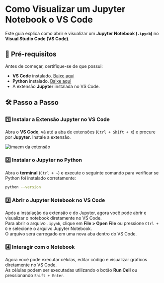 # Como Visualizar um Jupyter Notebook o VS Code

Este guia explica como abrir e visualizar um **Jupyter Notebook (`.ipynb`)** no **Visual Studio Code (VS Code)**.

## 📌 Pré-requisitos

Antes de começar, certifique-se de que possui:

- **VS Code** instalado. [Baixe aqui](https://code.visualstudio.com/download)
- **Python** instalado. [Baixe aqui](https://www.python.org/downloads/)
- A extensão **Jupyter** instalada no VS Code.

## 🛠 Passo a Passo

### 1️⃣ Instalar a Extensão Jupyter no VS Code
Abra o **VS Code**, vá até a aba de extensões (`Ctrl + Shift + X`) e procure por **Jupyter**. Instale a extensão.

![imaem da extensão](https://www.hashtagtreinamentos.com/wp-content/uploads/2023/05/jupyter-2-1024x399.png)

### 2️⃣ Instalar o Jupyter no Python
Abra o **terminal** (`Ctrl + ~`) e execute o seguinte comando para verificar se Python foi instalado corretamente:

```sh
python --version 
````

### 3️⃣ Abrir o Jupyter Notebook no VS Code
Após a instalação da extensão e do Jupyter, agora você pode abrir e visualizar o notebook diretamente no VS Code.  
Para abrir o arquivo `.ipynb`, clique em **File > Open File** ou pressione `Ctrl + O` e selecione o arquivo Jupyter Notebook.  
O arquivo será carregado em uma nova aba dentro do VS Code.

### 4️⃣ Interagir com o Notebook
Agora você pode executar células, editar código e visualizar gráficos diretamente no VS Code.  
As células podem ser executadas utilizando o botão **Run Cell** ou pressionando `Shift + Enter`.
